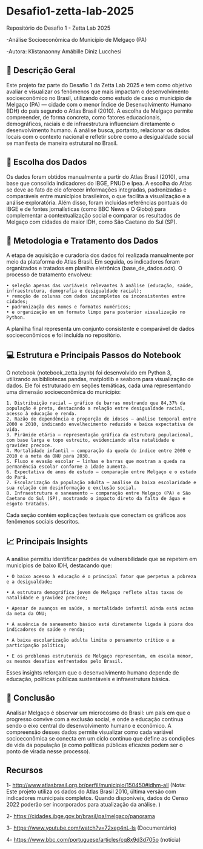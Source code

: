 # Desafio1-zetta-lab-2025
Repositório do Desafio 1 - Zetta Lab 2025

-Análise Socioeconômica do Município de Melgaço (PA)

-Autora: Klistanaonny Amábille Diniz Lucchesi

## 📘 Descrição Geral

Este projeto faz parte do Desafio 1 da Zetta Lab 2025 e tem como objetivo avaliar e visualizar os fenômenos que mais impactam o desenvolvimento socioeconômico no Brasil, utilizando como estudo de caso o município de Melgaço (PA) — cidade com o menor Índice de Desenvolvimento Humano (IDH) do país segundo o Atlas Brasil (2010).
A escolha de Melgaço permite compreender, de forma concreta, como fatores educacionais, demográficos, raciais e de infraestrutura influenciam diretamente o desenvolvimento humano. A análise busca, portanto, relacionar os dados locais com o contexto nacional e refletir sobre como a desigualdade social se manifesta de maneira estrutural no Brasil.

## 🎯 Escolha dos Dados

Os dados foram obtidos manualmente a partir do Atlas Brasil (2010), uma base que consolida indicadores do IBGE, PNUD e Ipea.
A escolha do Atlas se deve ao fato de ele oferecer informações integradas, padronizadas e comparáveis entre municípios brasileiros, o que facilita a visualização e a análise exploratória.
Além disso, foram incluídas referências pontuais do IBGE e de fontes jornalísticas (como BBC News e O Globo) para complementar a contextualização social e comparar os resultados de Melgaço com cidades de maior IDH, como São Caetano do Sul (SP).

## 🧹 Metodologia e Tratamento dos Dados

A etapa de aquisição e curadoria dos dados foi realizada manualmente por meio da plataforma do Atlas Brasil.
Em seguida, os indicadores foram organizados e tratados em planilha eletrônica (base_de_dados.ods).
O processo de tratamento envolveu:

    • seleção apenas das variáveis relevantes à análise (educação, saúde, infraestrutura, demografia e desigualdade racial);
    • remoção de colunas com dados incompletos ou inconsistentes entre cidades;
    • padronização dos nomes e formatos numéricos;
    • e organização em um formato limpo para posterior visualização no Python.
    
A planilha final representa um conjunto consistente e comparável de dados socioeconômicos e foi incluída no repositório.

## 💻 Estrutura e Principais Passos do Notebook

O notebook (notebook_zetta.ipynb) foi desenvolvido em Python 3, utilizando as bibliotecas pandas, matplotlib e seaborn para visualização de dados.
Ele foi estruturado em seções temáticas, cada uma representando uma dimensão socioeconômica do município:

    1. Distribuição racial — gráfico de barras mostrando que 84,37% da população é preta, destacando a relação entre desigualdade racial, acesso à educação e renda.
    2. Razão de dependência e proporção de idosos — análise temporal entre 2000 e 2010, indicando envelhecimento reduzido e baixa expectativa de vida.
    3. Pirâmide etária — representação gráfica da estrutura populacional, com base larga e topo estreito, evidenciando alta natalidade e gravidez precoce.
    4. Mortalidade infantil — comparação da queda do índice entre 2000 e 2010 e a meta da ONU para 2030.
    5. Fluxo e evasão escolar — linhas e barras que mostram a queda na permanência escolar conforme a idade aumenta.
    6. Expectativa de anos de estudo — comparação entre Melgaço e o estado do Pará.
    7. Escolarização da população adulta — análise da baixa escolaridade e sua relação com desinformação e exclusão social.
    8. Infraestrutura e saneamento — comparação entre Melgaço (PA) e São Caetano do Sul (SP), mostrando o impacto direto da falta de água e esgoto tratados.
    
Cada seção contém explicações textuais que conectam os gráficos aos fenômenos sociais descritos.

## 📈 Principais Insights

A análise permitiu identificar padrões de vulnerabilidade que se repetem em municípios de baixo IDH, destacando que:

    • O baixo acesso à educação é o principal fator que perpetua a pobreza e a desigualdade;
    
    • A estrutura demográfica jovem de Melgaço reflete altas taxas de natalidade e gravidez precoce;
    
    • Apesar de avanços em saúde, a mortalidade infantil ainda está acima da meta da ONU;
    
    • A ausência de saneamento básico está diretamente ligada à piora dos indicadores de saúde e renda;
    
    • A baixa escolarização adulta limita o pensamento crítico e a participação política;
    
    • E os problemas estruturais de Melgaço representam, em escala menor, os mesmos desafios enfrentados pelo Brasil.
    
Esses insights reforçam que o desenvolvimento humano depende de educação, políticas públicas sustentáveis e infraestrutura básica.

## 🧩 Conclusão
Analisar Melgaço é observar um microcosmo do Brasil: um país em que o progresso convive com a exclusão social, e onde a educação continua sendo o eixo central do desenvolvimento humano e econômico.
A compreensão desses dados permite visualizar como cada variável socioeconômica se conecta em um ciclo contínuo que define as condições de vida da população  (e como políticas públicas eficazes podem ser o ponto de virada nesse processo).

## Recursos

1- http://www.atlasbrasil.org.br/perfil/municipio/150450#idhm-all (Nota: Este projeto utiliza os dados do Atlas Brasil 2010, última versão com indicadores municipais completos. Quando disponíveis, dados do Censo 2022 poderão ser incorporados para atualização da análise.
)

2- https://cidades.ibge.gov.br/brasil/pa/melgaco/panorama

3- https://www.youtube.com/watch?v=72xeg4nL-ls (Documentário)

4- https://www.bbc.com/portuguese/articles/cq8x9d3d705o (notícia)

